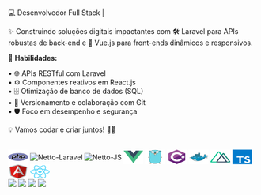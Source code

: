 💻 Desenvolvedor Full Stack |

✨ Construindo soluções digitais impactantes com 🛠️ Laravel para APIs robustas de back-end e 🎨 Vue.js para front-ends dinâmicos e responsivos.

🚀 **Habilidades:**

• 🌐 APIs RESTful com Laravel  
• ⚙️ Componentes reativos em React.js <br>
• 🗄️ Otimização de banco de dados (SQL)  
• 🧩 Versionamento e colaboração com Git  
• 🛡️ Foco em desempenho e segurança  

💡 Vamos codar e criar juntos! 🚀✨

<div style="display: inline_block"><br> 
<img align="center" alt="Netto-PHP" height="30" width="40" src="https://raw.githubusercontent.com/devicons/devicon/master/icons/php/php-original.svg">
<img align="center" alt="Netto-Laravel" height="30" width="40" src="https://cdn.jsdelivr.net/gh/devicons/devicon/icons/laravel/laravel-original.svg">
<img align="center" alt="Netto-JS" height="30" width="40" src="https://cdn.jsdelivr.net/gh/devicons/devicon/icons/javascript/javascript-original.svg">
<img align="center" alt="Netto-Vue" height="30" width="40" src="https://raw.githubusercontent.com/devicons/devicon/master/icons/vuejs/vuejs-original.svg">
<img align="center" alt="Netto-Go" height="30" width="40" src="https://raw.githubusercontent.com/devicons/devicon/master/icons/go/go-original.svg">
<img align="center" alt="Netto-Csharp" height="30" width="40" src="https://raw.githubusercontent.com/devicons/devicon/master/icons/csharp/csharp-original.svg">
<img align="center" alt="Netto-Docker" height="30" width="40" src="https://raw.githubusercontent.com/devicons/devicon/master/icons/docker/docker-original.svg">
<img align="center" alt="Netto-Nuxt" height="30" width="40" src="https://raw.githubusercontent.com/devicons/devicon/master/icons/nuxtjs/nuxtjs-original.svg">
<img align="center" alt="Netto-Typescript" height="30" width="40" src="https://raw.githubusercontent.com/devicons/devicon/master/icons/typescript/typescript-original.svg">
<img align="center" alt="Netto-Angular" height="30" width="40" src="https://raw.githubusercontent.com/devicons/devicon/master/icons/angularjs/angularjs-original.svg">
<img align="center" alt="Netto-React" height="30" width="40" src="https://raw.githubusercontent.com/devicons/devicon/master/icons/react/react-original.svg">


 </div>

<div> <a href="https://www.instagram.com/neto_pereira18/" target="_blank"><img src="https://img.shields.io/badge/-Instagram-%23E4405F?style=for-the-badge&logo=instagram&logoColor=white" target="_blank"></a> <a href="https://www.tiktok.com/@netto.dev" target="_blank"><img src="https://img.shields.io/badge/TikTok-000000?style=for-the-badge&logo=tiktok&logoColor=white"></a> <a href = "mailto:jjosenetto2020n@gmail.com"><img src="https://img.shields.io/badge/-Gmail-%23333?style=for-the-badge&logo=gmail&logoColor=white" target="_blank"></a> <a href="https://www.linkedin.com/in/jjosenetto/" target="_blank"><img src="https://img.shields.io/badge/-LinkedIn-%230077B5?style=for-the-badge&logo=linkedin&logoColor=white" target="_blank"></a> </div>
